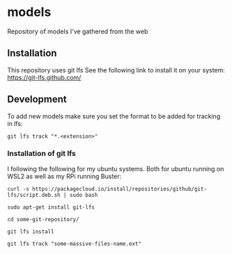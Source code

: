 # models
Repository of models I've gathered from the web

## Installation
This repository uses git lfs
See the following link to install it on your system: 
https://git-lfs.github.com/

## Development
To add new models make sure you set the format to be added for tracking in lfs:
```
git lfs track "*.<extension>"
```

### Installation of git lfs
I following the following for my ubuntu systems.  Both for ubuntu running on WSL2 as well as my RPi running Buster:
```
curl -s https://packagecloud.io/install/repositories/github/git-lfs/script.deb.sh | sudo bash

sudo apt-get install git-lfs

cd some-git-repository/

git lfs install

git lfs track "some-massive-files-name.ext"
```
